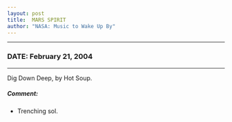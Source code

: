 ```yaml
---
layout: post
title:  MARS SPIRIT
author: "NASA: Music to Wake Up By"
---
```


----
### DATE: February 21, 2004
----
Dig Down Deep, by Hot Soup.

##### Comment:
* Trenching sol.
